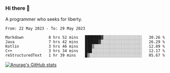 ### Hi there 👋

<!--
**shejialuo/shejialuo** is a ✨ _special_ ✨ repository because its `README.md` (this file) appears on your GitHub profile.

Here are some ideas to get you started:

- 🔭 I’m currently working on ...
- 🌱 I’m currently learning ...
- 👯 I’m looking to collaborate on ...
- 🤔 I’m looking for help with ...
- 💬 Ask me about ...
- 📫 How to reach me: ...
- 😄 Pronouns: ...
- ⚡ Fun fact: ...
-->

A programmer who seeks for liberty.

<!--START_SECTION:waka-->

```text
From: 22 May 2023 - To: 29 May 2023

Markdown           8 hrs 52 mins   ███████▓░░░░░░░░░░░░░░░░░   30.26 %
Java               7 hrs 42 mins   ██████▓░░░░░░░░░░░░░░░░░░   26.29 %
Kotlin             3 hrs 46 mins   ███▒░░░░░░░░░░░░░░░░░░░░░   12.89 %
C++                3 hrs 34 mins   ███░░░░░░░░░░░░░░░░░░░░░░   12.17 %
reStructuredText   1 hr 39 mins    █▒░░░░░░░░░░░░░░░░░░░░░░░   05.67 %
```

<!--END_SECTION:waka-->

[![Anurag's GitHub stats](https://github-readme-stats.vercel.app/api?username=shejialuo&show_icons=true&theme=dracula)](https://github.com/anuraghazra/github-readme-stats)
